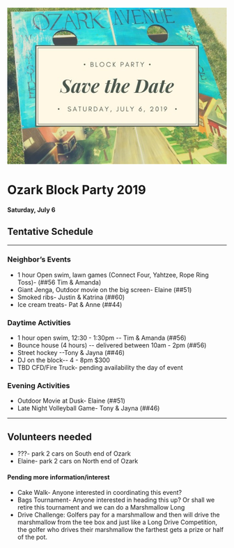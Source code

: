 ![Ozark](/assets/images/bpsign.jpg "Ozark")

# Ozark Block Party 2019
#### Saturday, July 6
## Tentative Schedule 
-----

### Neighbor’s Events
* 1 hour Open swim, lawn games (Connect Four, Yahtzee, Rope Ring Toss)- (##56 Tim & Amanda)
* Giant Jenga, Outdoor movie on the big screen- Elaine (##51)
* Smoked ribs- Justin & Katrina (##60)
* Ice cream treats- Pat & Anne (##44)

### Daytime Activities
* 1 hour open swim, 12:30 - 1:30pm -- Tim & Amanda (##56)
* Bounce house (4 hours) -- delivered between 10am - 2pm (##56)
* Street hockey --Tony & Jayna (##46)
* DJ on the block-- 4 - 8pm $300
* TBD CFD/Fire Truck- pending availability the day of event	

### Evening Activities
* Outdoor Movie at Dusk- Elaine (##51)
* Late Night Volleyball Game- Tony & Jayna (##46)

-------

## Volunteers needed
* ???- park 2 cars on South end of Ozark
* Elaine- park 2 cars on North end of Ozark

#### Pending more information/interest
* Cake Walk- Anyone interested in coordinating this event? 
* Bags Tournament- Anyone interested in heading this up? Or shall we retire this tournament and we can do a Marshmallow Long 
* Drive Challenge: Golfers pay for a marshmallow and then will drive the marshmallow from the tee box and just like a Long Drive Competition, the golfer who drives their marshmallow the farthest gets a prize or half of the pot.

